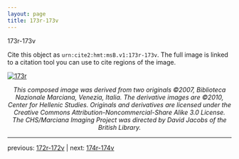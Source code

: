 ```yaml
---
layout: page
title: 173r-173v
---
```


173r-173v

Cite this object as `urn:cite2:hmt:msB.v1:173r-173v`. The full image is linked to a citation tool you can use to cite regions of the image.

[![173r](http://www.homermultitext.org/iipsrv?IIIF=/project/homer/pyramidal/deepzoom/hmt/vbbifolio/v1/vb_172v_173r.tif/full/800,/0/default.jpg)](http://www.homermultitext.org/ict2/?urn=urn:cite2:hmt:vbbifolio.v1:vb_172v_173r) 

<p style="text-align: center; font-style: italic;">This composed image was derived from two originals ©2007, Biblioteca Nazionale Marciana, Venezia, Italia. The derivative images are ©2010, Center for Hellenic Studies. Originals and derivatives are licensed under the Creative Commons Attribution-Noncommercial-Share Alike 3.0 License. The CHS/Marciana Imaging Project was directed by David Jacobs of the British Library.</p>

---

previous: [172r-172v](../172r-172v/) | next: [174r-174v](../174r-174v/)